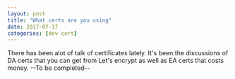 ```yaml
---
layout: post
title: "What certs are you using"
date: 2017-07-17
categories: [dev cert]
---
```


There has been alot of talk of certificates lately. It's been the discussions of DA certs that you can get from Let's encrypt as well as EA certs that costs money. --To be completed--